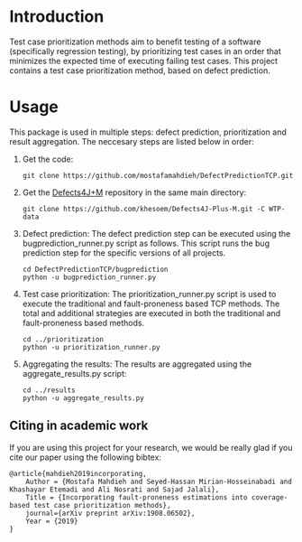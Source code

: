 # Introduction
Test case prioritization methods aim to benefit testing of a software (specifically regression testing), by prioritizing test cases in an order that minimizes the expected time of executing failing test cases. This project contains a test case prioritization method, based on defect prediction.

# Usage
This package is used in multiple steps: defect prediction, prioritization and result aggregation. The neccesary steps are listed below in order:

1. Get the code:
    ```
    git clone https://github.com/mostafamahdieh/DefectPredictionTCP.git
    ```
2. Get the [Defects4J+M](https://github.com/khesoem/Defects4J-Plus-M) repository in the same main directory:
    ```
    git clone https://github.com/khesoem/Defects4J-Plus-M.git -C WTP-data
    ```
3. Defect prediction: The defect prediction step can be executed using the bugprediction_runner.py script as follows. This script runs the bug prediction step for the specific versions of all projects.
    ```
    cd DefectPredictionTCP/bugprediction
    python -u bugprediction_runner.py
    ```

4. Test case prioritization: The prioritization_runner.py script is used to execute the traditional and fault-proneness based TCP methods. The total and additional strategies are executed in both the traditional and fault-proneness based methods.
    ```
    cd ../prioritization
    python -u prioritization_runner.py
    ```

5. Aggregating the results: The results are aggregated using the aggregate_results.py script:
    ```
    cd ../results
    python -u aggregate_results.py
    ```

## Citing in academic work
If you are using this project for your research, we would be really glad if you cite our paper using the following bibtex:
```
@article{mahdieh2019incorporating,
	Author = {Mostafa Mahdieh and Seyed-Hassan Mirian-Hosseinabadi and Khashayar Etemadi and Ali Nosrati and Sajad Jalali},
	Title = {Incorporating fault-proneness estimations into coverage-based test case prioritization methods},
	journal={arXiv preprint arXiv:1908.06502},
	Year = {2019}
}
```
